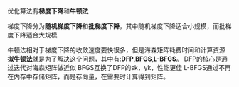 优化算法有**梯度下降**和**牛顿法**

梯度下降分为**随机梯度下降**和**批梯度下降**，其中随机梯度下降适合小规模，而批梯度下降适合大规模

牛顿法相对于梯度下降的收敛速度要快很多，但是海森矩阵耗费时间和计算资源
**拟牛顿法**就是为了解决这个问题，其中有:**DFP**,**BFGS**,**L-BFGS**。
DFP的核心是通过迭代对海森矩阵做近似
BFGS互换了DFP的sk，yk，性能更佳
L-BFGS通过不再在内存中存储矩阵，而是存向量，在需要时计算得到矩阵。
